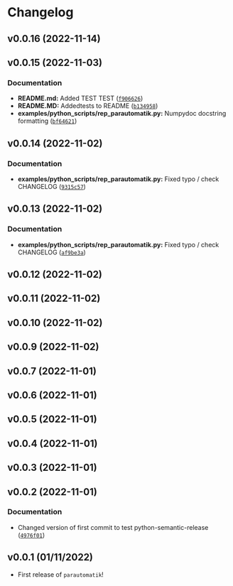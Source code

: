 # Changelog

<!--next-version-placeholder-->

## v0.0.16 (2022-11-14)


## v0.0.15 (2022-11-03)
### Documentation
* **README.md:** Added TEST TEST ([`f906626`](https://github.com/ThijsSmolders/ParAutomatik/commit/f906626f3578052a3723fe19f7f9a391edb29039))
* **README.MD:** Addedtests to README ([`b134958`](https://github.com/ThijsSmolders/ParAutomatik/commit/b134958440920391f3873943267c52bb3f045aa9))
* **examples/python_scripts/rep_parautomatik.py:** Numpydoc docstring formatting ([`bf64621`](https://github.com/ThijsSmolders/ParAutomatik/commit/bf64621f248559188f90e916df5062b65456cca9))

## v0.0.14 (2022-11-02)
### Documentation
* **examples/python_scripts/rep_parautomatik.py:** Fixed typo / check CHANGELOG ([`9315c57`](https://github.com/ThijsSmolders/ParAutomatik/commit/9315c57b98a78fc7e89dd5705fb47cdb2d57ef48))

## v0.0.13 (2022-11-02)
### Documentation
* **examples/python_scripts/rep_parautomatik.py:** Fixed typo / check CHANGELOG ([`af9be3a`](https://github.com/ThijsSmolders/ParAutomatik/commit/af9be3a6e67b4725e62c2b97deccfee26a45c0fe))

## v0.0.12 (2022-11-02)


## v0.0.11 (2022-11-02)


## v0.0.10 (2022-11-02)


## v0.0.9 (2022-11-02)


## v0.0.7 (2022-11-01)


## v0.0.6 (2022-11-01)


## v0.0.5 (2022-11-01)


## v0.0.4 (2022-11-01)


## v0.0.3 (2022-11-01)


## v0.0.2 (2022-11-01)
### Documentation
* Changed version of first commit to test python-semantic-release ([`4976f01`](https://github.com/ThijsSmolders/ParAutomatik/commit/4976f018330a5988b63225c4b6ce7157e5b1b3f4))

## v0.0.1 (01/11/2022)

- First release of `parautomatik`!